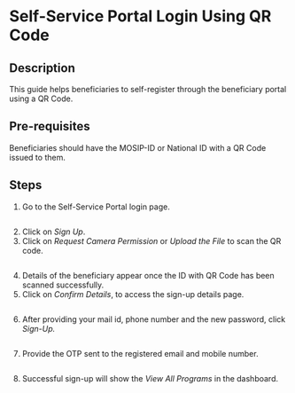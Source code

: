 # Self-Service Portal Login Using QR Code

## Description

This guide helps beneficiaries to self-register through the beneficiary portal using a QR Code.

## Pre-requisites

Beneficiaries should have the MOSIP-ID or National ID with a QR Code issued to them.

## Steps

1. Go to the Self-Service Portal login page.

<figure><img src="broken-reference" alt=""><figcaption></figcaption></figure>

2. Click on _Sign Up_.
3. Click on _Request Camera Permission_ or _Upload the File_ to scan the QR code.

<figure><img src="broken-reference" alt=""><figcaption></figcaption></figure>

4. Details of the beneficiary appear once the ID with QR Code has been scanned successfully.&#x20;
5. Click on _Confirm Details_, to access the sign-up details page.

<figure><img src="broken-reference" alt=""><figcaption></figcaption></figure>

6. After providing your mail id, phone number and the new password, click _Sign-Up._

<figure><img src="broken-reference" alt=""><figcaption></figcaption></figure>

7. Provide the OTP sent to the registered email and mobile number.

<figure><img src="broken-reference" alt=""><figcaption></figcaption></figure>

8. Successful sign-up will show the _View All Programs_ in the dashboard.

<figure><img src="broken-reference" alt=""><figcaption></figcaption></figure>
